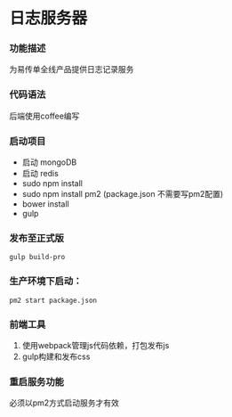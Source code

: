 # 日志服务器

### 功能描述

为易传单全线产品提供日志记录服务

### 代码语法
后端使用coffee编写


### 启动项目

- 启动 mongoDB
- 启动 redis
- sudo npm install
- sudo npm install pm2 (package.json 不需要写pm2配置)
- bower install
- gulp

### 发布至正式版
```
gulp build-pro
```

### 生产环境下启动：

```
pm2 start package.json
```

### 前端工具

 1. 使用webpack管理js代码依赖，打包发布js
 2. gulp构建和发布css

### 重启服务功能
必须以pm2方式启动服务才有效
 
    
